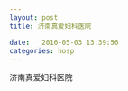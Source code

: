 ```yaml
--- 
layout: post 
title: 济南真爱妇科医院

date:   2016-05-03 13:39:56 
categories: hosp 
--- 
```

   
济南真爱妇科医院
